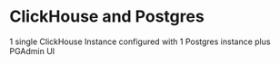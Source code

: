 # ClickHouse and Postgres

1 single ClickHouse Instance configured with 1 Postgres instance plus PGAdmin UI
